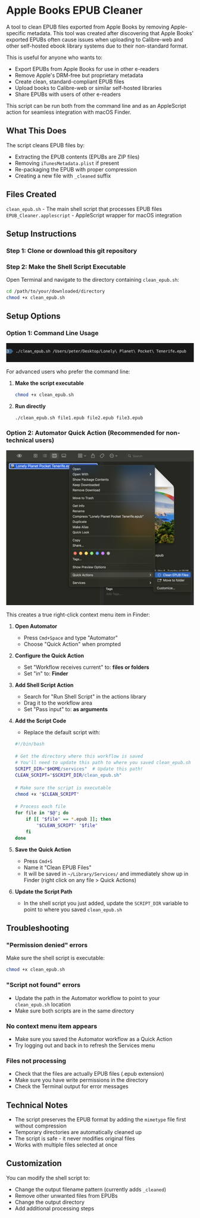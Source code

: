 # Apple Books EPUB Cleaner

A tool to clean EPUB files exported from Apple Books by removing Apple-specific metadata. This tool was created after discovering that Apple Books' exported EPUBs often cause issues when uploading to Calibre-web and other self-hosted ebook library systems due to their non-standard format.

This is useful for anyone who wants to:

- Export EPUBs from Apple Books for use in other e-readers
- Remove Apple's DRM-free but proprietary metadata 
- Create clean, standard-compliant EPUB files
- Upload books to Calibre-web or similar self-hosted libraries
- Share EPUBs with users of other e-readers


This script can be run both from the command line and as an AppleScript action for seamless integration with macOS Finder.


## What This Does

The script cleans EPUB files by:
- Extracting the EPUB contents (EPUBs are ZIP files)
- Removing `iTunesMetadata.plist` if present
- Re-packaging the EPUB with proper compression
- Creating a new file with `_cleaned` suffix

## Files Created

`clean_epub.sh` - The main shell script that processes EPUB files
`EPUB_Cleaner.applescript` - AppleScript wrapper for macOS integration


## Setup Instructions 

### Step 1: Clone or download this git repository


### Step 2: Make the Shell Script Executable

Open Terminal and navigate to the directory containing `clean_epub.sh`:

```bash
cd /path/to/your/downloaded/directory
chmod +x clean_epub.sh
```


## Setup Options

### Option 1: Command Line Usage

![Command line usage](screenshot-0.png)


For advanced users who prefer the command line:

1. **Make the script executable**
   ```bash
   chmod +x clean_epub.sh
   ```

2. **Run directly**
   ```bash
   ./clean_epub.sh file1.epub file2.epub file3.epub
   ```


### Option 2: Automator Quick Action (Recommended for non-technical users)

![AppleScript action](screenshot-1.png)


This creates a true right-click context menu item in Finder:

1. **Open Automator**
   - Press `Cmd+Space` and type "Automator"
   - Choose "Quick Action" when prompted

2. **Configure the Quick Action**
   - Set "Workflow receives current" to: **files or folders**
   - Set "in" to: **Finder**

3. **Add Shell Script Action**
   - Search for "Run Shell Script" in the actions library
   - Drag it to the workflow area
   - Set "Pass input" to: **as arguments**

4. **Add the Script Code**
   - Replace the default script with:
   ```bash
   #!/bin/bash
   
   # Get the directory where this workflow is saved
   # You'll need to update this path to where you saved clean_epub.sh
   SCRIPT_DIR="$HOME/services"  # Update this path!
   CLEAN_SCRIPT="$SCRIPT_DIR/clean_epub.sh"
   
   # Make sure the script is executable
   chmod +x "$CLEAN_SCRIPT"
   
   # Process each file
   for file in "$@"; do
       if [[ "$file" == *.epub ]]; then
           "$CLEAN_SCRIPT" "$file"
       fi
   done
   ```

5. **Save the Quick Action**
   - Press `Cmd+S`
   - Name it "Clean EPUB Files"
   - It will be saved in `~/Library/Services/` and immediately show up in Finder (right click on any file > Quick Actions)

6. **Update the Script Path**
   - In the shell script you just added, update the `SCRIPT_DIR` variable to point to where you saved `clean_epub.sh`



## Troubleshooting

### "Permission denied" errors
Make sure the shell script is executable:
```bash
chmod +x clean_epub.sh
```

### "Script not found" errors
- Update the path in the Automator workflow to point to your `clean_epub.sh` location
- Make sure both scripts are in the same directory

### No context menu item appears
- Make sure you saved the Automator workflow as a Quick Action
- Try logging out and back in to refresh the Services menu

### Files not processing
- Check that the files are actually EPUB files (.epub extension)
- Make sure you have write permissions in the directory
- Check the Terminal output for error messages

## Technical Notes

- The script preserves the EPUB format by adding the `mimetype` file first without compression
- Temporary directories are automatically cleaned up
- The script is safe - it never modifies original files
- Works with multiple files selected at once

## Customization

You can modify the shell script to:
- Change the output filename pattern (currently adds `_cleaned`)
- Remove other unwanted files from EPUBs
- Change the output directory
- Add additional processing steps 
